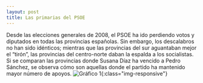```yaml
---
layout: post
title: Las primarias del PSOE
---
```

Desde las elecciones generales de 2008, el PSOE ha ido perdiendo votos y diputados en todas las provincias españolas. Sin embargo, los descalabros no han sido idénticos; mientras que las provincias del sur aguantaban mejor el “tirón”, las provincias del centro-norte daban la espalda a los socialistas. Si se comparan las provincias donde Susana Díaz ha vencido a Pedro Sánchez, se observa cómo son aquellas donde el partido ha mantenido mayor número de apoyos.
![Gráfico 1](https://raw.githubusercontent.com/jose8david/jose8david.github.io/master/img/psoe-primarias.PNG){:class="img-responsive"}

